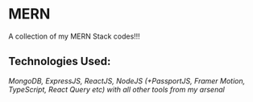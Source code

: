 #   MERN
A collection of my MERN Stack codes!!!

## **Technologies Used:**
*MongoDB, ExpressJS, ReactJS, NodeJS (+PassportJS, Framer Motion, TypeScript, React Query etc) with all other tools from my arsenal*    
